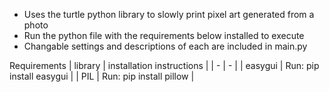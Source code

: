 * Uses the turtle python library to slowly print pixel art generated from a photo
* Run the python file with the requirements below installed to execute
* Changable settings and descriptions of each are included in main.py

Requirements
| library | installation instructions |
| - | - |
| easygui | Run: pip install easygui |
| PIL | Run: pip install pillow |
